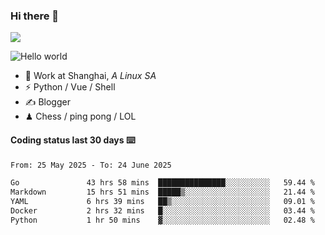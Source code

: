 ### Hi there 👋
![](https://komarev.com/ghpvc/?username=Xuhandsome)


<img src="https://github-readme-stats.vercel.app/api?username=XuHandsome&show_icons=true&theme=merko" alt="Hello world">

<br/>

- 🍻  Work at Shanghai, _A Linux SA_
- ⚡  Python / Vue / Shell
- ✍️  Blogger
- ♟  Chess / ping pong / LOL

#### Coding status last 30 days ⌨️

<!--START_SECTION:waka-->

```txt
From: 25 May 2025 - To: 24 June 2025

Go               43 hrs 58 mins  ███████████████░░░░░░░░░░   59.44 %
Markdown         15 hrs 51 mins  █████▒░░░░░░░░░░░░░░░░░░░   21.44 %
YAML             6 hrs 39 mins   ██▒░░░░░░░░░░░░░░░░░░░░░░   09.01 %
Docker           2 hrs 32 mins   █░░░░░░░░░░░░░░░░░░░░░░░░   03.44 %
Python           1 hr 50 mins    ▓░░░░░░░░░░░░░░░░░░░░░░░░   02.48 %
```

<!--END_SECTION:waka-->
